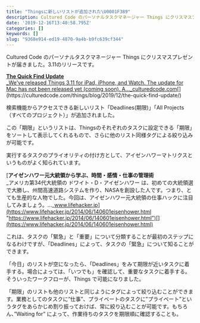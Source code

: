 ```yaml
---
title: "Thingsに新しいリストが追加された\U0001F389"
description: Cultured Code のパーソナルタスクマネージャー Things にクリスマスプレゼントが届きました。3.11のリリースです。
date: '2019-12-16T13:40:58.795Z'
categories: []
keywords: []
slug: "9368e914-ed19-4870-9a4b-b9fc639cf344"
---
```

Cultured Code のパーソナルタスクマネージャー Things にクリスマスプレゼントが届きました。3.11のリリースです。

[**The Quick Find Update**  
_We've released Things 3.11 for iPad, iPhone, and Watch. The update for Mac has not been released yet (coming soon). A…_culturedcode.com](https://culturedcode.com/things/blog/2019/12/the-quick-find-update/ "https://culturedcode.com/things/blog/2019/12/the-quick-find-update/")[](https://culturedcode.com/things/blog/2019/12/the-quick-find-update/)

検索機能からアクセスできる新しいリスト「Deadlines(期限)」「All Projects（すべてのプロジェクト）」が追加されました。

この「期限」というリストは、Thingsのそれぞれのタスクに設定できる「期限」をソートして表示してくれるもので、さらに他のリスト同様タグによる絞り込みが可能です。

実行するタスクのプライオリティの付け方として、アイゼンハワーマトリクスというものがよく知られています。

[**アイゼンハワー元大統領から学ぶ、時間・感情・仕事の管理術**  
_アメリカ第34代大統領の ドワイト・D・アイゼンハワー は、初めての大統領選で大勝し、州間高速道路システムを作り、NASAを創設した人です。つまり、とても生産的な人物でした。今回は、アイゼンハワー元大統領の仕事ハックに注目してみましょう。…_www.lifehacker.jp](https://www.lifehacker.jp/2014/06/140601eisenhower.html "https://www.lifehacker.jp/2014/06/140601eisenhower.html")[](https://www.lifehacker.jp/2014/06/140601eisenhower.html)

これは、タスクの「緊急」と「重要」について分類することが最初のステップになるわけですが、「Deadlines」によって、タスクの「緊急」について知ることができます。

「今日」のリストが空になったら、「Deadlines」をみて期限が近いタスクに着手する。場合によっては、「いつでも」を確認して、重要なタスクに着手する。そういったワークフローが、Things で可能になりました。

「期限」のリストも他のリストと同じようにタグによって絞り込むことができます。業務としてのタスクに”仕事”、プライベートのタスクに”プライベート”というタグをあらかじめ割り振っておけば、常に絞り込むことが可能です。もちろん、”Waiting for” によって、作業待ちのタスクを期限順に確認することも。